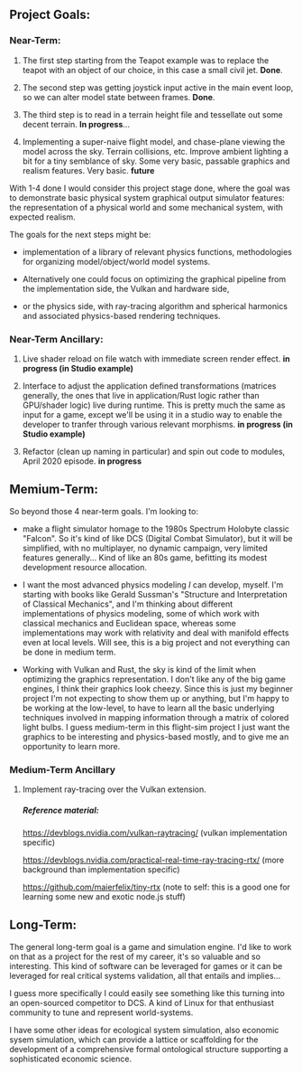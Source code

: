 ## Project Goals:

### Near-Term:

1.  The first step starting from the Teapot example was to replace the teapot with an object of our choice, in this case a small civil jet.  **Done**.

2.  The second step was getting joystick input active in the main event loop, so we can alter model state between frames. **Done**.

3.  The third step is to read in a terrain height file and tessellate out some decent terrain.  **In progress**...

4.  Implementing a super-naive flight model, and chase-plane viewing the model across the sky.  Terrain collisions, etc.  Improve ambient lighting a bit for a tiny semblance of sky.  Some very basic, passable graphics and realism features.  Very basic.  **future**

With 1-4 done I would consider this project stage done, where the goal was to demonstrate basic physical system graphical output simulator features: the representation of a physical world and some mechanical system, with expected realism.  

The goals for the next steps might be:

- implementation of a library of relevant physics functions, methodologies for organizing model/object/world model systems.  

- Alternatively one could focus on optimizing the graphical pipeline from the implementation side, the Vulkan and hardware side,

- or the physics side, with ray-tracing algorithm and spherical harmonics and associated physics-based rendering techniques.


### Near-Term Ancillary:

1. Live shader reload on file watch with immediate screen render effect.  **in progress (in Studio example)**

2. Interface to adjust the application defined transformations (matrices generally, the ones that live in application/Rust logic rather than GPU/shader logic) live during runtime.  This is pretty much the same as input for a game, except we'll be using it in a studio way to enable the developer to tranfer through various relevant morphisms.  **in progress (in Studio example)**

3.  Refactor (clean up naming in particular) and spin out code to modules, April 2020 episode.  **in progress**





## Memium-Term:
So beyond those 4 near-term goals.
I'm looking to:

- make a flight simulator homage to the 1980s Spectrum Holobyte classic "Falcon".  So it's kind of like DCS (Digital Combat Simulator), but it will be simplified, with no multiplayer, no dynamic campaign, very limited features generally...  Kind of like an 80s game, befitting its modest development resource allocation.

- I want the most advanced physics modeling _I_ can develop, myself.  I'm starting with books like Gerald Sussman's "Structure and Interpretation of Classical Mechanics", and I'm thinking about different implementations of physics modeling, some of which work with classical mechanics and Euclidean space, whereas some implementations may work with relativity and deal with manifold effects even at local levels.  Will see, this is a big project and not everything can be done in medium term.

- Working with Vulkan and Rust, the sky is kind of the limit when optimizing the graphics representation.  I don't like any of the big game engines, I think their graphics look cheezy.  Since this is just my beginner project I'm not expecting to show them up or anything, but I'm happy to be working at the low-level, to have to learn all the basic underlying techniques involved in mapping information through a matrix of colored light bulbs.  I guess medium-term in this flight-sim project I just want the graphics to be interesting and physics-based mostly, and to give me an opportunity to learn more.

### Medium-Term Ancillary

1. Implement ray-tracing over the Vulkan extension.

    ##### Reference material:

    https://devblogs.nvidia.com/vulkan-raytracing/ (vulkan implementation specific)

    https://devblogs.nvidia.com/practical-real-time-ray-tracing-rtx/ (more background than implementation specific)

    https://github.com/maierfelix/tiny-rtx  (note to self: this is a good one for learning some new and exotic node.js stuff)



## Long-Term:

The general long-term goal is a game and simulation engine.  I'd like to work on that as a project for the rest of my career, it's so valuable and so interesting.  This kind of software can be leveraged for games or it can be leveraged for real critical systems validation, all that entails and implies...

I guess more specifically I could easily see something like this turning into an open-sourced competitor to DCS.  A kind of Linux for that enthusiast community to tune and represent world-systems.

I have some other ideas for ecological system simulation, also economic sysem simulation, which can provide a lattice or scaffolding for the development of a comprehensive formal ontological structure supporting a sophisticated economic science.
